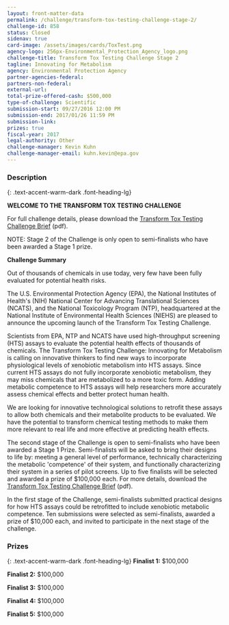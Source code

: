 ```yaml
---
layout: front-matter-data
permalink: /challenge/transform-tox-testing-challenge-stage-2/
challenge-id: 858
status: Closed
sidenav: true
card-image: /assets/images/cards/ToxTest.png
agency-logo: 256px-Environmental_Protection_Agency_logo.png
challenge-title: Transform Tox Testing Challenge Stage 2
tagline: Innovating for Metabolism
agency: Environmental Protection Agency
partner-agencies-federal: 
partners-non-federal: 
external-url:
total-prize-offered-cash: $500,000
type-of-challenge: Scientific
submission-start: 09/27/2016 12:00 PM
submission-end: 2017/01/26 11:59 PM
submission-link:  
prizes: true
fiscal-year: 2017
legal-authority: Other
challenge-manager: Kevin Kuhn
challenge-manager-email: kuhn.kevin@epa.gov
---
```




<!-- Description start -->
### Description
{: .text-accent-warm-dark .font-heading-lg}
<p><strong>WELCOME TO THE TRANSFORM TOX TESTING CHALLENGE</strong></p>
<p>For full challenge details, please download the <a href="{{ site.baseurl }}/assets/document-library/Transform-Tox-Testing-Challenge-Stage-2-Update1.pdf">Transform Tox Testing Challenge Brief</a> (pdf).</p>
<p>NOTE: Stage 2 of the Challenge is only open to semi-finalists who have been awarded a Stage 1 prize.</p>
<p><strong>Challenge Summary</strong></p>
<p>Out of thousands of chemicals in use today, very few have been fully evaluated for potential health risks.</p>
<p>The U.S. Environmental Protection Agency (EPA), the National Institutes of Health's (NIH) National Center for Advancing Translational Sciences (NCATS), and the National Toxicology Program (NTP), headquartered at the National Institute of Environmental Health Sciences (NIEHS) are pleased to announce the upcoming launch of the Transform Tox Testing Challenge.</p>
<p>Scientists from EPA, NTP and NCATS have used high-throughput screening (HTS) assays to evaluate the potential health effects of thousands of chemicals. The Transform Tox Testing Challenge: Innovating for Metabolism is calling on innovative thinkers to find new ways to incorporate physiological levels of xenobiotic metabolism into HTS assays. Since current HTS assays do not fully incorporate xenobiotic metabolism, they may miss chemicals that are metabolized to a more toxic form. Adding metabolic competence to HTS assays will help researchers more accurately assess chemical effects and better protect human health.</p>
<p>We are looking for innovative technological solutions to retrofit these assays to allow both chemicals and their metabolite products to be evaluated. We have the potential to&nbsp;transform chemical testing methods to make them more relevant to real life and more effective at predicting health effects.</p>
<p>The second&nbsp;stage of the Challenge is&nbsp;open to semi-finalists who have been awarded a Stage 1 Prize. Semi-finalists will be asked to bring their designs to life by: meeting a general level of performance, technically characterizing the metabolic 'competence' of their system, and functionally characterizing their system in a series of pilot screens. Up to five&nbsp;finalists will be selected and awarded a prize of $100,000 each. For more details,&nbsp;download the <a href="{{ site.baseurl }}/Transform-Tox-Testing-Challenge-Stage-2-Update.pdf">Transform Tox Testing Challenge Brief</a> (pdf).</p>
<p>In the first stage of the Challenge,&nbsp;semi-finalists submitted practical designs for how HTS assays could be retrofitted to include xenobiotic metabolic competence. Ten submissions were selected as semi-finalists, awarded a prize of $10,000 each, and invited to participate in the next stage of the challenge.</p>

<!-- Prizes start -->
### Prizes
{: .text-accent-warm-dark .font-heading-lg}
<strong>Finalist 1:</strong> $100,000

<strong>Finalist 2:</strong> $100,000

<strong>Finalist 3:</strong> $100,000

<strong>Finalist 4:</strong> $100,000

<strong>Finalist 5:</strong> $100,000
